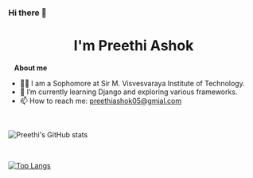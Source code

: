 
<!--
**preethiashok05/preethiashok05** is a ✨ _special_ ✨ repository because its `README.md` (this file) appears on your GitHub profile.

Here are some ideas to get you started:

- 🔭 I’m currently working on ...
- 🌱 I’m currently learning ...
- 👯 I’m looking to collaborate on ...
- 🤔 I’m looking for help with ...
- 💬 Ask me about ...
- 📫 How to reach me: ...
- 😄 Pronouns: ...
- ⚡ Fun fact: ...
-->
### Hi there 👋

<h1 align="center"><b> I'm Preethi Ashok</b></h1>
<!-- 
<p align="left"> <img src="https://komarev.com/ghpvc/?username=preethiashok05" alt="preethiashok" /> </p>  -->

&nbsp;&nbsp;&nbsp;<b>About me</b> <br>
- 👨‍💻 I am a Sophomore at Sir M. Visvesvaraya Institute of Technology.
- 🌱 I’m currently learning Django and exploring various frameworks.
- 📫 How to reach me: preethiashok05@gmial.com

<br/>

![Preethi's GitHub stats](https://github-readme-stats.vercel.app/api?username=preethiashok05&show_icons=true&theme=tokyonight&count_private=true)

<br/>

[![Top Langs](https://github-readme-stats.vercel.app/api/top-langs/?username=preethiashok05&langs_count=8&layout=compact&theme=tokyonight)](https://github.com/preethiashok05/github-readme-stats)
